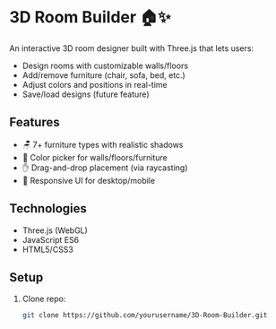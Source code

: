 # 3D Room Builder 🏠✨

An interactive 3D room designer built with Three.js that lets users:
- Design rooms with customizable walls/floors  
- Add/remove furniture (chair, sofa, bed, etc.)  
- Adjust colors and positions in real-time  
- Save/load designs (future feature)

## Features
- 🪑 7+ furniture types with realistic shadows
- 🎨 Color picker for walls/floors/furniture
- ✋ Drag-and-drop placement (via raycasting)
- 📱 Responsive UI for desktop/mobile

## Technologies
- Three.js (WebGL)
- JavaScript ES6
- HTML5/CSS3

## Setup
1. Clone repo:
   ```bash
   git clone https://github.com/yourusername/3D-Room-Builder.git
